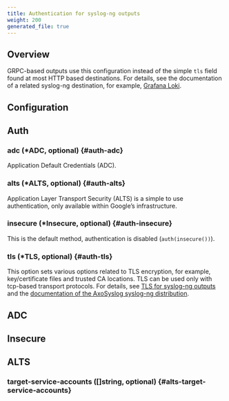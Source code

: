 ```yaml
---
title: Authentication for syslog-ng outputs
weight: 200
generated_file: true
---
```


## Overview
GRPC-based outputs use this configuration instead of the simple `tls` field found at most HTTP based destinations. For details, see the documentation of a related syslog-ng destination, for example, [Grafana Loki](https://axoflow.com/docs/axosyslog-core/chapter-destinations/destination-loki/#auth).

## Configuration
## Auth

### adc (*ADC, optional) {#auth-adc}

Application Default Credentials (ADC). 


### alts (*ALTS, optional) {#auth-alts}

Application Layer Transport Security (ALTS) is a simple to use authentication, only available within Google’s infrastructure. 


### insecure (*Insecure, optional) {#auth-insecure}

This is the default method, authentication is disabled (`auth(insecure())`). 


### tls (*TLS, optional) {#auth-tls}

This option sets various options related to TLS encryption, for example, key/certificate files and trusted CA locations. TLS can be used only with tcp-based transport protocols. For details, see [TLS for syslog-ng outputs](../tls/) and the [documentation of the AxoSyslog syslog-ng distribution](https://axoflow.com/docs/axosyslog-core/chapter-encrypted-transport-tls/tlsoptions). 



## ADC


## Insecure


## ALTS

### target-service-accounts ([]string, optional) {#alts-target-service-accounts}



